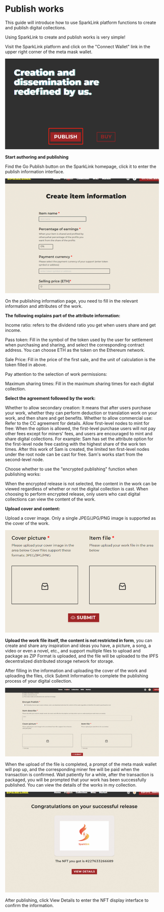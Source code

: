 # Publish works

This guide will introduce how to use SparkLink platform functions to create and publish digital collections.

Using SparkLink to create and publish works is very simple!

Visit the SparkLink platform and click on the "Connect Wallet" link in the upper right corner of the meta mask wallet.

![](../.gitbook/assets/image.png)

**Start authoring and publishing**

Find the Go Publish button on the SparkLink homepage, click it to enter the publish information interface.

![](<../.gitbook/assets/image (1).png>)

On the publishing information page, you need to fill in the relevant information and attributes of the work.

**The following explains part of the attribute information:**

Income ratio: refers to the dividend ratio you get when users share and get income.

Pass token: Fill in the symbol of the token used by the user for settlement when purchasing and sharing, and select the corresponding contract address. You can choose ETH as the token on the Ethereum network.

Sale Price: Fill in the price of the first sale, and the unit of calculation is the token filled in above.

Pay attention to the selection of work permissions:

Maximum sharing times: Fill in the maximum sharing times for each digital collection.

**Select the agreement followed by the work:**

Whether to allow secondary creation: It means that after users purchase your work, whether they can perform deduction or translation work on your work, and then share and get benefits. Whether to allow commercial use: Refer to the CC agreement for details. Allow first-level nodes to mint for free: When the option is allowed, the first-level purchase users will not pay other fees except for miners' fees, and users are encouraged to mint and share digital collections. For example: Sam has set the attribute option for the first-level node free casting with the highest share of the work ten times. After this work of Sam is created, the limited ten first-level nodes under the root node can be cast for free. Sam's works start from the second-level node.

Choose whether to use the "encrypted publishing" function when publishing works:

When the encrypted release is not selected, the content in the work can be viewed regardless of whether or not the digital collection is cast. When choosing to perform encrypted release, only users who cast digital collections can view the content of the work.

**Upload cover and content:**

Upload a cover image. Only a single JPEG/JPG/PNG image is supported as the cover of the work.

![](<../.gitbook/assets/image (5).png>)

**Upload the work file itself, the content is not restricted in form**, you can create and share any inspiration and ideas you have, a picture, a song, a video or even a novel, etc., and support multiple files to upload and package as ZIP Format is uploaded, and the file will be uploaded to the IPFS decentralized distributed storage network for storage.

After filling in the information and uploading the cover of the work and uploading the files, click Submit Information to complete the publishing process of your digital collection.

![](<../.gitbook/assets/GIF 2021-11-25 0-19-12.gif>)

When the upload of the file is completed, a prompt of the meta mask wallet will pop up, and the corresponding miner fee will be paid when the transaction is confirmed. Wait patiently for a while, after the transaction is packaged, you will be prompted that your work has been successfully published. You can view the details of the works in my collection.

![](<../.gitbook/assets/image (1).gif>)

After publishing, click View Details to enter the NFT display interface to confirm the information.
